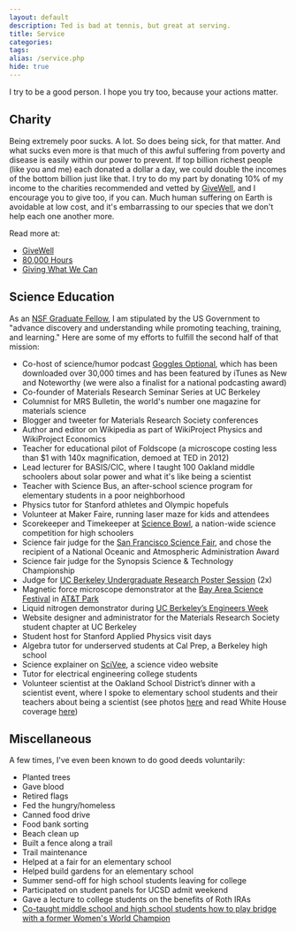 ```yaml
---
layout: default
description: Ted is bad at tennis, but great at serving.
title: Service
categories:
tags:
alias: /service.php
hide: true
---
```


I try to be a good person. I hope you try too, because your actions matter.

<h2>Charity</h2>

<p>Being extremely poor sucks. A lot. So does being sick, for that matter. And what sucks even more is that much of this awful suffering from poverty and disease is easily within our power to prevent. If top billion richest people (like you and me) each donated a dollar a day, we could double the incomes of the bottom billion just like that. I try to do my part by donating 10% of my income to the charities recommended and vetted by <a href="http://www.givewell.org">GiveWell</a>, and I encourage you to give too, if you can. Much human suffering on Earth is avoidable at low cost, and it's embarrassing to our species that we don't help each one another more.</p>

<p>Read more at:</p>

<ul>
<li><a href="http://givewell.org">GiveWell</a></li>
<li><a href="http://80000hours.org/">80,000 Hours</a></li>
<li><a href="http://www.givingwhatwecan.org/why-give/the-problem/it-can-be-solved">Giving What We Can</a></li>
</ul>

<h2>Science Education</h2>

<p>As an <a href="http://www.nsfgrfp.org/about_the_program">NSF Graduate Fellow</a>, I am stipulated by the US Government to "advance discovery and understanding while promoting teaching, training, and learning." Here are some of my efforts to fulfill the second half of that mission:</p>

<ul>
<li>Co-host of science/humor podcast <a href="http://gogglesoptional.com/">Goggles Optional</a>, which has been downloaded over 30,000 times and has been featured by iTunes as New and Noteworthy (we were also a finalist for a national podcasting award)</li>
<li>Co-founder of Materials Research Seminar Series at UC Berkeley</li>
<li>Columnist for MRS Bulletin, the world's number one magazine for materials science</li>
<li>Blogger and tweeter for Materials Research Society conferences</li>
<li>Author and editor on Wikipedia as part of WikiProject Physics and WikiProject Economics</li>
<li>Teacher for educational pilot of Foldscope (a microscope costing less than $1 with 140x magnification, demoed at TED in 2012)</li>
<li>Lead lecturer for BASIS/CIC, where I taught 100 Oakland middle schoolers about solar power and what it's like being a scientist</li>
<li>Teacher with Science Bus, an after-school science program for elementary students in a poor neighborhood</li>
<li>Physics tutor for Stanford athletes and Olympic hopefuls</li>
<li>Volunteer at Maker Faire, running laser maze for kids and attendees</li>
<li>Scorekeeper and Timekeeper at <a href="http://science.energy.gov/wdts/nsb/">Science Bowl</a>, a nation-wide science competition for high schoolers</li>
<li>Science fair judge for the <a href="http://www.sfbasf.org/">San Francisco Science Fair</a>, and chose the recipient of a National Oceanic and Atmospheric Administration Award</li>
<li>Science fair judge for the Synopsis Science & Technology Championship</li>
<li>Judge for <a href="http://coe.berkeley.edu/students/current-undergraduates/student-research/undergraduate-research-poster-sessions">UC Berkeley Undergraduate Research Poster Session</a> (2x)</li>
<li>Magnetic force microscope demonstrator at the <a href="http://www.bayareascience.org/">Bay Area Science Festival</a> in <a href="http://sanfrancisco.giants.mlb.com/sf/ballpark/index.jsp">AT&amp;T Park</a></li>
<li>Liquid nitrogen demonstrator during <a href="https://sites.google.com/site/berkeleyengineersweek/">UC Berkeley’s Engineers Week</a></li>
<li>Website designer and administrator for the Materials Research Society student chapter at UC Berkeley</li>
<li>Student host for Stanford Applied Physics visit days</li>
<li>Algebra tutor for underserved students at Cal Prep, a Berkeley high school</li>
<li>Science explainer on <a href="http://www.scivee.tv/">SciVee</a>, a science video website</li>
<li>Tutor for electrical engineering college students</li>
<li>Volunteer scientist at the Oakland School District’s dinner with a scientist event, where I spoke to elementary school students and their teachers about being a scientist (see photos <a href="http://hruffnersphotos.shutterfly.com/769">here</a> and read White House coverage <a href="http://www.whitehouse.gov/blog/2010/05/12/national-lab-day-dinner-with-a-scientist">here</a>)</li>
</ul>

<h2>Miscellaneous</h2>

<p>A few times, I've even been known to do good deeds voluntarily:</p>

<ul class="bullets">
<li>Planted trees
</li><li>Gave blood
</li><li>Retired flags
</li><li>Fed the hungry/homeless
</li><li>Canned food drive
</li><li>Food bank sorting
</li><li>Beach clean up
</li><li>Built a fence along a trail
</li><li>Trail maintenance
</li><li>Helped at a fair for an elementary school
</li><li>Helped build gardens for an elementary school
</li><li>Summer send-off for high school students leaving for college
</li><li>Participated on student panels for UCSD admit weekend
</li><li>Gave a lecture to college students on the benefits of Roth IRAs
</li><li><a href="{{site.url}}/teaching-bridge/">Co-taught middle school and high school students how to play bridge with a former Women's World Champion</a>
</li>
</ul>
